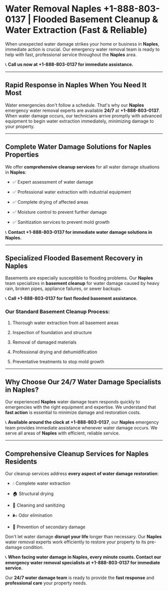 # Water Removal Naples +1-888-803-0137 | Flooded Basement Cleanup & Water Extraction (Fast & Reliable)

When unexpected water damage strikes your home or business in **Naples**, immediate action is crucial. Our emergency water removal team is ready to help with fast, professional service throughout the **Naples** area. 

📞 **Call us now at +1-888-803-0137 for immediate assistance.**

---

## Rapid Response in Naples When You Need It Most

Water emergencies don't follow a schedule. That's why our **Naples** emergency water removal experts are available **24/7** at **+1-888-803-0137**. When water damage occurs, our technicians arrive promptly with advanced equipment to begin water extraction immediately, minimizing damage to your property.

---

## Complete Water Damage Solutions for Naples Properties

We offer **comprehensive cleanup services** for all water damage situations in **Naples**:

- ✅ Expert assessment of water damage  
- ✅ Professional water extraction with industrial equipment  
- ✅ Complete drying of affected areas  
- ✅ Moisture control to prevent further damage  
- ✅ Sanitization services to prevent mold growth  

📞 **Contact +1-888-803-0137 for immediate water damage solutions in Naples.**

---

## Specialized Flooded Basement Recovery in Naples

Basements are especially susceptible to flooding problems. Our **Naples** team specializes in **basement cleanup** for water damage caused by heavy rain, broken pipes, appliance failures, or sewer backups. 

📞 **Call +1-888-803-0137 for fast flooded basement assistance.**

### Our Standard Basement Cleanup Process:
1. Thorough water extraction from all basement areas  
2. Inspection of foundation and structure  
3. Removal of damaged materials  
4. Professional drying and dehumidification  
5. Preventative treatments to stop mold growth  

---

## Why Choose Our 24/7 Water Damage Specialists in Naples?

Our experienced **Naples** water damage team responds quickly to emergencies with the right equipment and expertise. We understand that **fast action** is essential to minimize damage and restoration costs.

📞 **Available around the clock at +1-888-803-0137**, our **Naples** emergency team provides immediate assistance whenever water damage occurs. We serve all areas of **Naples** with efficient, reliable service.

---

## Comprehensive Cleanup Services for Naples Residents

Our cleanup services address **every aspect of water damage restoration**:

- 💧 Complete water extraction  
- 🏠 Structural drying  
- 🧼 Cleaning and sanitizing  
- 🌬️ Odor elimination  
- 🚫 Prevention of secondary damage  

Don't let water damage **disrupt your life** longer than necessary. Our **Naples** water removal experts work efficiently to restore your property to its pre-damage condition.

📞 **When facing water damage in Naples, every minute counts. Contact our emergency water removal specialists at +1-888-803-0137 for immediate service.**

Our **24/7 water damage team** is ready to provide the **fast response** and **professional care** your property needs.